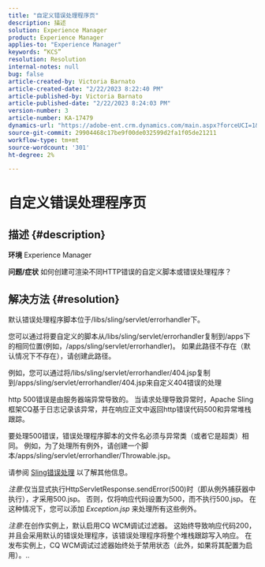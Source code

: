 ```yaml
---
title: "自定义错误处理程序页"
description: 描述
solution: Experience Manager
product: Experience Manager
applies-to: "Experience Manager"
keywords: “KCS”
resolution: Resolution
internal-notes: null
bug: false
article-created-by: Victoria Barnato
article-created-date: "2/22/2023 8:22:40 PM"
article-published-by: Victoria Barnato
article-published-date: "2/22/2023 8:24:03 PM"
version-number: 3
article-number: KA-17479
dynamics-url: "https://adobe-ent.crm.dynamics.com/main.aspx?forceUCI=1&pagetype=entityrecord&etn=knowledgearticle&id=8df423a3-eeb2-ed11-83fe-6045bd0067ea"
source-git-commit: 29904468c17be9f00de032599d2fa1f05de21211
workflow-type: tm+mt
source-wordcount: '301'
ht-degree: 2%

---
```


# 自定义错误处理程序页

## 描述 {#description}

<b>环境</b>
Experience Manager


<b>问题/症状</b>
如何创建可渲染不同HTTP错误的自定义脚本或错误处理程序？


## 解决方法 {#resolution}


默认错误处理程序脚本位于/libs/sling/servlet/errorhandler下。

您可以通过将要自定义的脚本从/libs/sling/servlet/errorhandler复制到/apps下的相同位置(例如，/apps/sling/servlet/errorhandler)。 如果此路径不存在（默认情况下不存在），请创建此路径。

例如，您可以通过将/libs/sling/servlet/errorhandler/404.jsp复制到/apps/sling/servlet/errorhandler/404.jsp来自定义404错误的处理

http 500错误是由服务器端异常导致的。 当请求处理导致异常时，Apache Sling框架CQ基于日志记录该异常，并在响应正文中返回http错误代码500和异常堆栈跟踪。

要处理500错误，错误处理程序脚本的文件名必须与异常类（或者它是超类）相同。 例如，为了处理所有例外，请创建一个脚本/apps/sling/servlet/errorhandler/Throwable.jsp。

请参阅 [Sling错误处理](https://sling.apache.org/documentation/the-sling-engine/errorhandling.html) 以了解其他信息。

*注意*:仅当显式执行HttpServletResponse.sendError(500)时（即从例外捕获器中执行），才采用500.jsp。
否则，仅将响应代码设置为500，而不执行500.jsp。
在这种情况下，您可以添加 *Exception.jsp* 来处理所有这些例外。

*注意*:在创作实例上，默认启用CQ WCM调试过滤器。 这始终导致响应代码200，并且会采用默认的错误处理程序，该错误处理程序将整个堆栈跟踪写入响应。 在发布实例上，CQ WCM调试过滤器始终处于禁用状态（此外，如果将其配置为启用）。..
